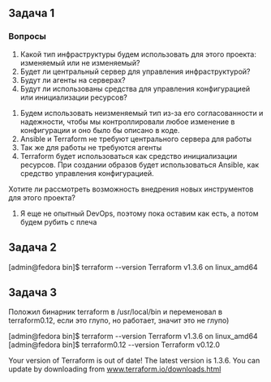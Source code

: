 ## Задача 1
### Вопросы

1) Какой тип инфраструктуры будем использовать для этого проекта: изменяемый или не изменяемый?
2) Будет ли центральный сервер для управления инфраструктурой?
3) Будут ли агенты на серверах?
4) Будут ли использованы средства для управления конфигурацией или инициализации ресурсов?

1. Будем использовать неизменяемый тип из-за его согласованности и надежности,
   чтобы мы контроллировали любое изменение в конфигурации и оно было бы описано в коде.
2. Ansible и Terraform не требуют центрального сервера для работы
3. Так же для работы не требуются агенты
4. Terraform будет использоваться как средство инициализации ресурсов. 
  При создании образов будет использоваться Ansible, как средство управления конфигурацией.

Хотите ли рассмотреть возможность внедрения новых инструментов для этого проекта?

1. Я еще не опытный DevOps, поэтому пока оставим как есть, а потом будем рубить с плеча


## Задача 2

[admin@fedora bin]$ terraform --version
Terraform v1.3.6
on linux_amd64
## Задача 3
Положил бинарник terraform в /usr/local/bin и переменовал в terraform0.12, если это глупо, но работает,
значит это не глупо)

[admin@fedora bin]$ terraform --version
Terraform v1.3.6
on linux_amd64
[admin@fedora bin]$ terraform0.12 --version
Terraform v0.12.0

Your version of Terraform is out of date! The latest version
is 1.3.6. You can update by downloading from www.terraform.io/downloads.html
